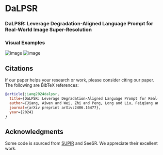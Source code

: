 # DaLPSR
### DaLPSR: Leverage Degradation-Aligned Language Prompt for Real-World Image Super-Resolution
### Visual Examples
![image](https://github.com/puppy210/DaLPSR/blob/main/figs/result_real.png)
![image](https://github.com/puppy210/DaLPSR/blob/main/figs/result_syn.png)

## Citations
If our paper helps your research or work, please consider citing our paper. The following are BibTeX references:
```bibtex
@article{jiang2024dalpsr,
  title={DaLPSR: Leverage Degradation-Aligned Language Prompt for Real-World Image Super-Resolution},
  author={Jiang, Aiwen and Wei, Zhi and Peng, Long and Liu, Feiqiang and Li, Wenbo and Wang, Mingwen},
  journal={arXiv preprint arXiv:2406.16477},
  year={2024}
}
```
## Acknowledgments
Some code is sourced from [SUPIR]([http://link-to-supir](https://github.com/Fanghua-Yu/SUPIR)) and SeeSR. We appreciate their excellent work.
